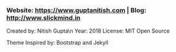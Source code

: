 ### Website: https://www.guptanitish.com | Blog: http://www.slickmind.in

Created by: Nitish Gupta\n
Year: 2018
License: MIT Open Source

Theme Inspired by: Bootstrap and Jekyll
